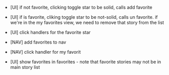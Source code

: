 
- [UI] if not favorite, clicking toggle star to be solid, calls add favorite
- [UI] if is favorite, cliking toggle star to be not-solid, calls un favorite. if we're in the my favorites view, we need to remove that story from the list
- [UI] click handlers for the favorite star

- [NAV] add favorites to nav
- [NAV] click handler for my favorit
- [UI] show favorites in favorites - note that favorite stories may not be in main story list